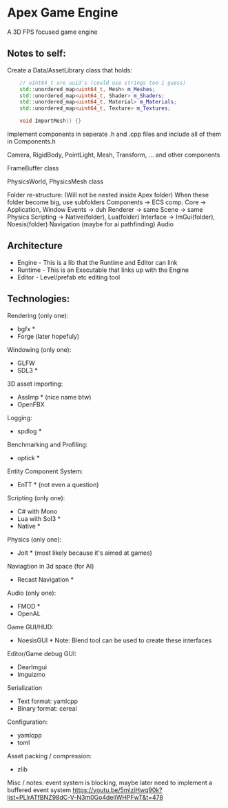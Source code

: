 # Apex Game Engine
A 3D FPS focused game engine

## Notes to self:
Create a Data/AssetLibrary class that holds:
```cpp
    // uint64_t are uuid's (could use strings too i guess)
    std::unordered_map<uint64_t, Mesh> m_Meshes;
    std::unordered_map<uint64_t, Shader> m_Shaders;
    std::unordered_map<uint64_t, Material> m_Materials;
    std::unordered_map<uint64_t, Texture> m_Textures;

    void ImportMesh() {}
```

Implement components in seperate .h and .cpp files and include all of them 
in Components.h

Camera, RigidBody, PointLight, Mesh, Transform, ... and other components

FrameBuffer class

PhysicsWorld, PhysicsMesh class

Folder re-structure: (Will not be nested inside Apex folder)
When these folder become big, use subfolders
Components -> ECS comp.
Core -> Application, Window
Events -> duh
Renderer -> same
Scene -> same
Physics
Scripting -> Native(folder), Lua(folder)
Interface -> ImGui(folder), Noesis(folder)
Navigation (maybe for ai pathfinding)
Audio 


## Architecture
- Engine - This is a lib that the Runtime and Editor can link
- Runtime - This is an Executable that links up with the Engine
- Editor - Level/prefab etc editing tool

## Technologies:
Rendering (only one):
- bgfx *
- Forge (later hopefuly)

Windowing (only one):
- GLFW
- SDL3 *

3D asset importing:
- AssImp * (nice name btw)
- OpenFBX

Logging:
- spdlog *

Benchmarking and Profiling:
- optick *

Entity Component System:
- EnTT * (not even a question)

Scripting (only one):
- C# with Mono
- Lua with Sol3 *
- Native *

Physics (only one):
- Jolt * (most likely because it's aimed at games)

Naviagtion in 3d space (for AI)
- Recast Navigation *

Audio (only one):
- FMOD *
- OpenAL

Game GUI/HUD:
- NoesisGUI *
Note: Blend tool can be used to create these interfaces

Editor/Game debug GUI:
- DearImgui
- Imguizmo

Serialization
- Text format: yamlcpp
- Binary format: cereal

Configuration:
- yamlcpp
- toml

Asset packing / compression:
- zlib

Misc / notes:
event system is blocking, maybe later need to implement a buffered event system
https://youtu.be/5mlziHwq90k?list=PLlrATfBNZ98dC-V-N3m0Go4deliWHPFwT&t=478